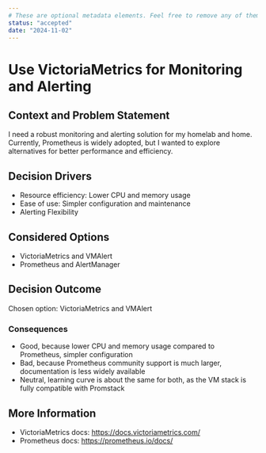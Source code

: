 ```yaml
---
# These are optional metadata elements. Feel free to remove any of them.
status: "accepted"
date: "2024-11-02"
---
```


# Use VictoriaMetrics for Monitoring and Alerting

## Context and Problem Statement

I need a robust monitoring and alerting solution for my homelab and home. Currently, Prometheus is widely adopted, but I wanted to explore alternatives for better performance and efficiency.

<!-- This is an optional element. Feel free to remove. -->
## Decision Drivers

* Resource efficiency: Lower CPU and memory usage
* Ease of use: Simpler configuration and maintenance
* Alerting Flexibility

## Considered Options

* VictoriaMetrics and VMAlert
* Prometheus and AlertManager

## Decision Outcome

Chosen option: VictoriaMetrics and VMAlert

<!-- This is an optional element. Feel free to remove. -->
### Consequences

* Good, because lower CPU and memory usage compared to Prometheus, simpler configuration
* Bad, because Prometheus community support is much larger, documentation is less widely available
* Neutral, learning curve is about the same for both, as the VM stack is fully compatible with Promstack

<!-- This is an optional element. Feel free to remove. -->
## More Information
* VictoriaMetrics docs: https://docs.victoriametrics.com/
* Prometheus docs: https://prometheus.io/docs/
